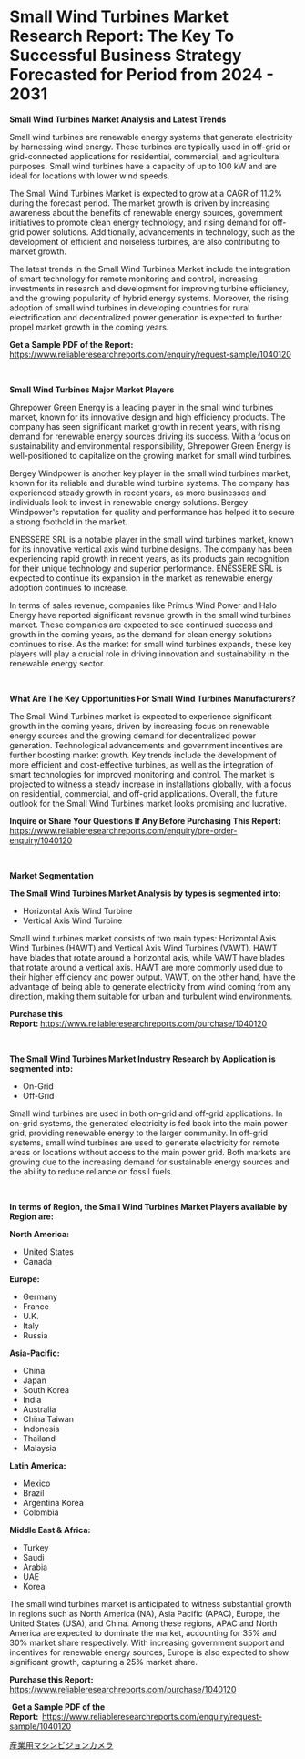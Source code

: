 <p><h1>Small Wind Turbines Market Research Report: The Key To Successful Business Strategy Forecasted for Period from 2024 - 2031</h1></p><p><strong>Small Wind Turbines Market Analysis and Latest Trends</strong></p>
<p><p>Small wind turbines are renewable energy systems that generate electricity by harnessing wind energy. These turbines are typically used in off-grid or grid-connected applications for residential, commercial, and agricultural purposes. Small wind turbines have a capacity of up to 100 kW and are ideal for locations with lower wind speeds.</p><p>The Small Wind Turbines Market is expected to grow at a CAGR of 11.2% during the forecast period. The market growth is driven by increasing awareness about the benefits of renewable energy sources, government initiatives to promote clean energy technology, and rising demand for off-grid power solutions. Additionally, advancements in technology, such as the development of efficient and noiseless turbines, are also contributing to market growth.</p><p>The latest trends in the Small Wind Turbines Market include the integration of smart technology for remote monitoring and control, increasing investments in research and development for improving turbine efficiency, and the growing popularity of hybrid energy systems. Moreover, the rising adoption of small wind turbines in developing countries for rural electrification and decentralized power generation is expected to further propel market growth in the coming years.</p></p>
<p><strong>Get a Sample PDF of the Report:&nbsp;</strong> <a href="https://www.reliableresearchreports.com/enquiry/request-sample/1040120">https://www.reliableresearchreports.com/enquiry/request-sample/1040120</a></p>
<p>&nbsp;</p>
<p><strong>Small Wind Turbines Major Market Players</strong></p>
<p><p>Ghrepower Green Energy is a leading player in the small wind turbines market, known for its innovative design and high efficiency products. The company has seen significant market growth in recent years, with rising demand for renewable energy sources driving its success. With a focus on sustainability and environmental responsibility, Ghrepower Green Energy is well-positioned to capitalize on the growing market for small wind turbines.</p><p>Bergey Windpower is another key player in the small wind turbines market, known for its reliable and durable wind turbine systems. The company has experienced steady growth in recent years, as more businesses and individuals look to invest in renewable energy solutions. Bergey Windpower's reputation for quality and performance has helped it to secure a strong foothold in the market.</p><p>ENESSERE SRL is a notable player in the small wind turbines market, known for its innovative vertical axis wind turbine designs. The company has been experiencing rapid growth in recent years, as its products gain recognition for their unique technology and superior performance. ENESSERE SRL is expected to continue its expansion in the market as renewable energy adoption continues to increase.</p><p>In terms of sales revenue, companies like Primus Wind Power and Halo Energy have reported significant revenue growth in the small wind turbines market. These companies are expected to see continued success and growth in the coming years, as the demand for clean energy solutions continues to rise. As the market for small wind turbines expands, these key players will play a crucial role in driving innovation and sustainability in the renewable energy sector.</p></p>
<p>&nbsp;</p>
<p><strong>What Are The Key Opportunities For Small Wind Turbines Manufacturers?</strong></p>
<p><p>The Small Wind Turbines market is expected to experience significant growth in the coming years, driven by increasing focus on renewable energy sources and the growing demand for decentralized power generation. Technological advancements and government incentives are further boosting market growth. Key trends include the development of more efficient and cost-effective turbines, as well as the integration of smart technologies for improved monitoring and control. The market is projected to witness a steady increase in installations globally, with a focus on residential, commercial, and off-grid applications. Overall, the future outlook for the Small Wind Turbines market looks promising and lucrative.</p></p>
<p><strong>Inquire or Share Your Questions If Any Before Purchasing This Report:</strong> <a href="https://www.reliableresearchreports.com/enquiry/pre-order-enquiry/1040120">https://www.reliableresearchreports.com/enquiry/pre-order-enquiry/1040120</a></p>
<p>&nbsp;</p>
<p><strong>Market Segmentation</strong></p>
<p><strong>The Small Wind Turbines Market Analysis by types is segmented into:</strong></p>
<p><ul><li>Horizontal Axis Wind Turbine</li><li>Vertical Axis Wind Turbine</li></ul></p>
<p><p>Small wind turbines market consists of two main types: Horizontal Axis Wind Turbines (HAWT) and Vertical Axis Wind Turbines (VAWT). HAWT have blades that rotate around a horizontal axis, while VAWT have blades that rotate around a vertical axis. HAWT are more commonly used due to their higher efficiency and power output. VAWT, on the other hand, have the advantage of being able to generate electricity from wind coming from any direction, making them suitable for urban and turbulent wind environments.</p></p>
<p><strong>Purchase this Report:&nbsp;</strong><a href="https://www.reliableresearchreports.com/purchase/1040120">https://www.reliableresearchreports.com/purchase/1040120</a></p>
<p>&nbsp;</p>
<p><strong>The Small Wind Turbines Market Industry Research by Application is segmented into:</strong></p>
<p><ul><li>On-Grid</li><li>Off-Grid</li></ul></p>
<p><p>Small wind turbines are used in both on-grid and off-grid applications. In on-grid systems, the generated electricity is fed back into the main power grid, providing renewable energy to the larger community. In off-grid systems, small wind turbines are used to generate electricity for remote areas or locations without access to the main power grid. Both markets are growing due to the increasing demand for sustainable energy sources and the ability to reduce reliance on fossil fuels.</p></p>
<p>&nbsp;</p>
<p><strong>In terms of Region, the Small Wind Turbines Market Players available by Region are:</strong></p>
<p>
    <p> <strong> North America: </strong>
        <ul>
            <li>United States</li>
            <li>Canada</li>
        </ul>
        </p> 
    <p> <strong> Europe: </strong>
        <ul>
            <li>Germany</li>
            <li>France</li>
            <li>U.K.</li>
            <li>Italy</li>
            <li>Russia</li>
        </ul>
        </p> 
    <p> <strong> Asia-Pacific: </strong>
        <ul>
            <li>China</li>
            <li>Japan</li>
            <li>South Korea</li>
            <li>India</li>
            <li>Australia</li>
            <li>China Taiwan</li>
            <li>Indonesia</li>
            <li>Thailand</li>
            <li>Malaysia</li>
        </ul>
        </p> 
    <p> <strong> Latin America: </strong>
        <ul>
            <li>Mexico</li>
            <li>Brazil</li>
            <li>Argentina Korea</li>
            <li>Colombia</li>
        </ul>
        </p> 
    <p> <strong> Middle East & Africa: </strong>
        <ul>
            <li>Turkey</li>
            <li>Saudi</li>
            <li>Arabia</li>
            <li>UAE</li>
            <li>Korea</li>
        </ul>
    </p>
    </p>
<p><p>The small wind turbines market is anticipated to witness substantial growth in regions such as North America (NA), Asia Pacific (APAC), Europe, the United States (USA), and China. Among these regions, APAC and North America are expected to dominate the market, accounting for 35% and 30% market share respectively. With increasing government support and incentives for renewable energy sources, Europe is also expected to show significant growth, capturing a 25% market share.</p></p>
<p><strong>Purchase this Report: </strong><a href="https://www.reliableresearchreports.com/purchase/1040120">https://www.reliableresearchreports.com/purchase/1040120</a></p>
<p>&nbsp;<strong>Get a Sample PDF of the Report:&nbsp;&nbsp;</strong><a href="https://www.reliableresearchreports.com/enquiry/request-sample/1040120">https://www.reliableresearchreports.com/enquiry/request-sample/1040120</a></p>
<p><strong></strong></p>
<p><p><a href="https://github.com/ppmazlotr77499/Market-Research-Report-List-1/blob/main/676964915974.md">産業用マシンビジョンカメラ</a></p></p>